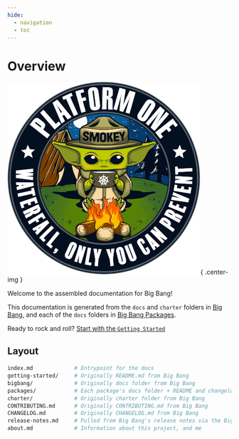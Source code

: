 ```yaml
---
hide:
  - navigation
  - toc
---
```


# Overview

![logo](static/img/p1-logo.png){ .center-img }

Welcome to the assembled documentation for Big Bang!

This documentation is generated from the `docs` and `charter` folders in [Big Bang](https://repo1.dso.mil/platform-one/big-bang/bigbang), and each of the `docs` folders in [Big Bang Packages](https://repo1.dso.mil/platform-one/big-bang/apps).

Ready to rock and roll? [Start with the `Getting Started`](./getting-started)

## Layout

```bash
index.md             # Entrypoint for the docs
getting-started/     # Originally README.md from Big Bang
bigbang/             # Originally docs folder from Big Bang
packages/            # Each package's docs folder + README and changelog
charter/             # Originally charter folder from Big Bang
CONTRIBUTING.md      # Originally CONTRIBUTING.md from Big Bang
CHANGELOG.md         # Originally CHANGELOG.md from Big Bang
release-notes.md     # Pulled from Big Bang's release notes via the Big Bang API
about.md             # Information about this project, and me
```

